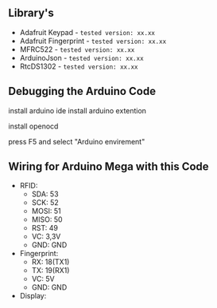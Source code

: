 

## Library's
- Adafruit Keypad       - `tested version: xx.xx`
- Adafruit Fingerprint  - `tested version: xx.xx`
- MFRC522               - `tested version: xx.xx`
- ArduinoJson           - `tested version: xx.xx`
- RtcDS1302             - `tested version: xx.xx`


## Debugging the Arduino Code
install arduino ide
install arduino extention

install openocd

press F5 and select "Arduino envirement"


## Wiring for Arduino Mega with this Code
<!-- Wiring not working for Arduino Mega: https://arduino.stackexchange.com/questions/60525/did-not-find-fingerprint-sensor-arduino-mega-2560-adafruit-fingerprint-sensor -->
- RFID:
    - SDA:  53
    - SCK:  52
    - MOSI: 51
    - MISO: 50
    - RST:  49
    - VC:   3,3V
    - GND:  GND
- Fingerprint:
    - RX:  18(TX1)
    - TX:  19(RX1)
    - VC:  5V
    - GND: GND
- Display: